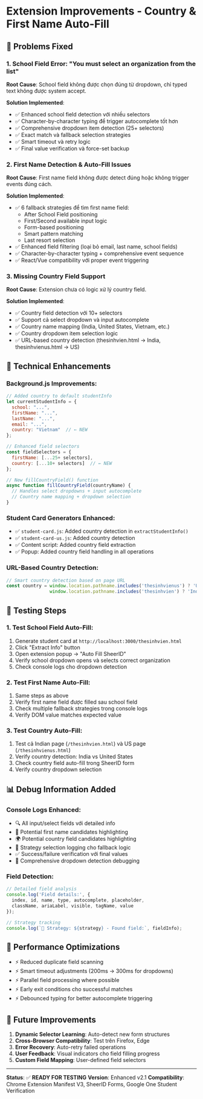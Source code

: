 # Extension Improvements - Country & First Name Auto-Fill

## 🐛 Problems Fixed

### 1. **School Field Error: "You must select an organization from the list"**
**Root Cause**: School field không được chọn đúng từ dropdown, chỉ typed text không được system accept.

**Solution Implemented**:
- ✅ Enhanced school field detection với nhiều selectors
- ✅ Character-by-character typing để trigger autocomplete tốt hơn  
- ✅ Comprehensive dropdown item detection (25+ selectors)
- ✅ Exact match và fallback selection strategies
- ✅ Smart timeout và retry logic
- ✅ Final value verification và force-set backup

### 2. **First Name Detection & Auto-Fill Issues**
**Root Cause**: First name field không được detect đúng hoặc không trigger events đúng cách.

**Solution Implemented**:
- ✅ 6 fallback strategies để tìm first name field:
  - After School Field positioning
  - First/Second available input logic  
  - Form-based positioning
  - Smart pattern matching
  - Last resort selection
- ✅ Enhanced field filtering (loại bỏ email, last name, school fields)
- ✅ Character-by-character typing + comprehensive event sequence
- ✅ React/Vue compatibility với proper event triggering

### 3. **Missing Country Field Support** 
**Root Cause**: Extension chưa có logic xử lý country field.

**Solution Implemented**:
- ✅ Country field detection với 10+ selectors
- ✅ Support cả select dropdown và input autocomplete
- ✅ Country name mapping (India, United States, Vietnam, etc.)
- ✅ Country dropdown item selection logic
- ✅ URL-based country detection (thesinhvien.html → India, thesinhvienus.html → US)

## 🔧 Technical Enhancements

### Background.js Improvements:
```javascript
// Added country to default studentInfo
let currentStudentInfo = {
  school: "...",
  firstName: "...", 
  lastName: "...",
  email: "...",
  country: "Vietnam"  // ← NEW
};

// Enhanced field selectors
const fieldSelectors = {
  firstName: [...25+ selectors],
  country: [...10+ selectors]  // ← NEW
};

// New fillCountryField() function
async function fillCountryField(countryName) {
  // Handles select dropdowns + input autocomplete
  // Country name mapping + dropdown selection
}
```

### Student Card Generators Enhanced:
- ✅ `student-card.js`: Added country detection in `extractStudentInfo()`
- ✅ `student-card-us.js`: Added country detection 
- ✅ Content script: Added country field extraction
- ✅ Popup: Added country field handling in all operations

### URL-Based Country Detection:
```javascript
// Smart country detection based on page URL
const country = window.location.pathname.includes('thesinhvienus') ? 'United States' :
                window.location.pathname.includes('thesinhvien') ? 'India' : 'Vietnam';
```

## 🧪 Testing Steps

### 1. Test School Field Auto-Fill:
1. Generate student card at `http://localhost:3000/thesinhvien.html`
2. Click "Extract Info" button
3. Open extension popup → "Auto Fill SheerID"
4. Verify school dropdown opens và selects correct organization
5. Check console logs cho dropdown detection

### 2. Test First Name Auto-Fill:
1. Same steps as above
2. Verify first name field được filled sau school field
3. Check multiple fallback strategies trong console logs
4. Verify DOM value matches expected value

### 3. Test Country Auto-Fill:
1. Test cả Indian page (`/thesinhvien.html`) và US page (`/thesinhvienus.html`)
2. Verify country detection: India vs United States
3. Check country field auto-fill trong SheerID form
4. Verify country dropdown selection

## 📊 Debug Information Added

### Console Logs Enhanced:
- 🔍 All input/select fields với detailed info
- 🎯 Potential first name candidates highlighting  
- 🌍 Potential country field candidates highlighting
- 📝 Strategy selection logging cho fallback logic
- ✅ Success/failure verification với final values
- 🐛 Comprehensive dropdown detection debugging

### Field Detection:
```javascript
// Detailed field analysis
console.log('Field details:', {
  index, id, name, type, autocomplete, placeholder, 
  className, ariaLabel, visible, tagName, value
});

// Strategy tracking
console.log(`🎯 Strategy: ${strategy} - Found field:`, fieldInfo);
```

## 🚀 Performance Optimizations

- ⚡ Reduced duplicate field scanning
- ⚡ Smart timeout adjustments (200ms → 300ms for dropdowns)
- ⚡ Parallel field processing where possible
- ⚡ Early exit conditions cho successful matches
- ⚡ Debounced typing for better autocomplete triggering

## 🔮 Future Improvements

1. **Dynamic Selector Learning**: Auto-detect new form structures
2. **Cross-Browser Compatibility**: Test trên Firefox, Edge
3. **Error Recovery**: Auto-retry failed operations
4. **User Feedback**: Visual indicators cho field filling progress
5. **Custom Field Mapping**: User-defined field selectors

---

**Status**: ✅ **READY FOR TESTING**
**Version**: Enhanced v2.1
**Compatibility**: Chrome Extension Manifest V3, SheerID Forms, Google One Student Verification
